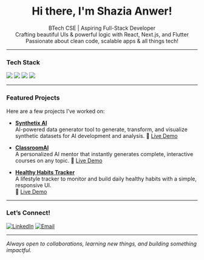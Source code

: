 <h1 align="center">Hi there, I'm Shazia Anwer!</h1>

<p align="center">
   BTech CSE | Aspiring Full-Stack Developer <br>
   Crafting beautiful UIs & powerful logic with React, Next.js, and Flutter <br>
   Passionate about clean code, scalable apps & all things tech!
</p>

---

###  Tech Stack
<img src="https://img.shields.io/badge/Style-TailwindCSS-06B6D4?style=for-the-badge&logo=tailwindcss" />
<img src="https://img.shields.io/badge/Frontend-React-blue?style=for-the-badge&logo=react" />
<img src="https://img.shields.io/badge/Framework-Next.js-black?style=for-the-badge&logo=next.js" />
<img src="https://img.shields.io/badge/Language-TypeScript-3178C6?style=for-the-badge&logo=typescript&logoColor=white" />

---

###  Featured Projects

Here are a few projects I’ve worked on:

-  [**Synthetix AI**](https://github.com/shaziaaaaanwer/synthetixAI)  
  AI-powered data generator tool to generate, transform, and visualize synthetic datasets for AI development and analysis.
  🔗 [Live Demo](https://synthetix-ai-six.vercel.app/)

-  [**ClassroomAI**](https://github.com/shaziaaaaanwer/classroomAI)  
  A personalized AI mentor that instantly generates complete, interactive courses on any topic.
  🔗 [Live Demo](https://classroom-ai-8fp5.vercel.app/)

-  [**Healthy Habits Tracker**](https://github.com/shaziaaaaanwer/HealthyHabits)  
  A lifestyle tracker to monitor and build daily healthy habits with a simple, responsive UI.  
  🔗 [Live Demo](https://healthy-habits-eight.vercel.app/)


---

###  Let’s Connect!
[![LinkedIn](https://img.shields.io/badge/LinkedIn-Connect-blue?style=flat&logo=linkedin)](https://www.linkedin.com/in/shazia-anwer-4a7650237/)
[![Email](https://img.shields.io/badge/Email-shaziaanwer109@gmail.com-red?style=flat&logo=gmail)](mailto:shaziaanwer109@gmail.com)

---

 *Always open to collaborations, learning new things, and building something impactful.*
